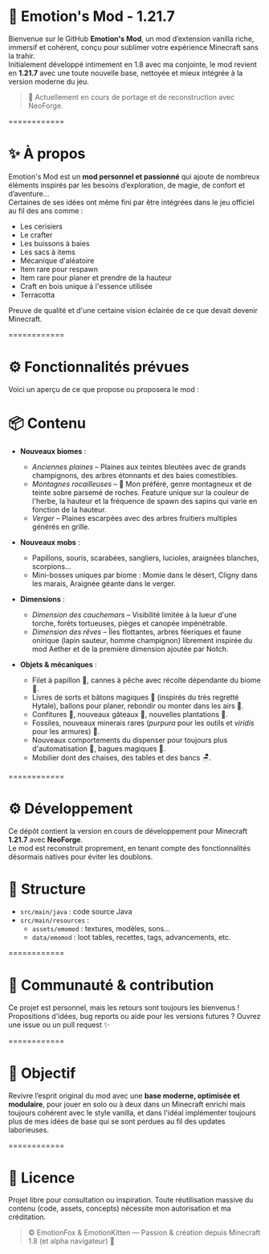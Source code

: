 
# 🧊 Emotion's Mod - 1.21.7

Bienvenue sur le GitHub **Emotion's Mod**, un mod d’extension vanilla riche, immersif et cohérent, conçu pour sublimer votre expérience Minecraft sans la trahir.  
Initialement développé intimement en 1.8 avec ma conjointe, le mod revient en **1.21.7** avec une toute nouvelle base, nettoyée et mieux intégrée à la version moderne du jeu.

> 🔧 Actuellement en cours de portage et de reconstruction avec NeoForge.

============

# ✨ À propos

Emotion's Mod est un **mod personnel et passionné** qui ajoute de nombreux éléments inspirés par les besoins d’exploration, de magie, de confort et d’aventure...  
Certaines de ses idées ont même fini par être intégrées dans le jeu officiel au fil des ans comme :

  - Les cerisiers
  - Le crafter
  - Les buissons à baies
  - Les sacs à items
  - Mécanique d'aléatoire
  - Item rare pour respawn
  - Item rare pour planer et prendre de la hauteur
  - Craft en bois unique à l'essence utilisée
  - Terracotta

Preuve de qualité et d'une certaine vision éclairée de ce que devait devenir Minecraft.

============

# ⚙️ Fonctionnalités prévues

Voici un aperçu de ce que propose ou proposera le mod :

# 📦 Contenu

- **Nouveaux biomes** :
  - *Anciennes plaines* – Plaines aux teintes bleutées avec de grands champignons, des arbres étonnants et des baies comestibles.
  - *Montagnes rocailleuses* – 🌟 Mon préféré, genre montagneux et de teinte sobre parsemé de roches. Feature unique sur la couleur de l'herbe, la hauteur et la fréquence de spawn des sapins qui varie en fonction de la hauteur.
  - *Verger* – Plaines escarpées avec des arbres fruitiers multiples générés en grille.

- **Nouveaux mobs** :
  - Papillons, souris, scarabées, sangliers, lucioles, araignées blanches, scorpions...
  - Mini-bosses uniques par biome : Momie dans le désert, Cligny dans les marais, Araignée géante dans le verger.

- **Dimensions** :
  - *Dimension des cauchemars* – Visibilité limitée à la lueur d'une torche, forêts tortueuses, pièges et canopée impénétrable.
  - *Dimension des rêves* – Îles flottantes, arbres féeriques et faune onirique (lapin sauteur, homme champignon) librement inspirée du mod Aether et de la première dimension ajoutée par Notch.

- **Objets & mécaniques** :
  - Filet à papillon 🦋, cannes à pêche avec récolte dépendante du biome 🎣.
  - Livres de sorts et bâtons magiques 📖 (inspirés du très regretté Hytale), ballons pour planer, rebondir ou monter dans les airs 🎈.
  - Confitures 🍊, nouveaux gâteaux 🍰, nouvelles plantations 🍅.
  - Fossiles, nouveaux minerais rares (*purpura* pour les outils et *viridis* pour les armures) 💎.
  - Nouveaux comportements du dispenser pour toujours plus d'automatisation 🔴, bagues magiques 💍.
  - Mobilier dont des chaises, des tables et des bancs 🪑.

============

# ⚙️ Développement

Ce dépôt contient la version en cours de développement pour Minecraft **1.21.7** avec **NeoForge**.  
Le mod est reconstruit proprement, en tenant compte des fonctionnalités désormais natives pour éviter les doublons.

# 📁 Structure

- `src/main/java` : code source Java
- `src/main/resources` :
  - `assets/emomod` : textures, modèles, sons...
  - `data/emomod` : loot tables, recettes, tags, advancements, etc.

============

# 💬 Communauté & contribution

Ce projet est personnel, mais les retours sont toujours les bienvenus !  
Propositions d'idées, bug reports ou aide pour les versions futures ? Ouvrez une issue ou un pull request ✨

============

# 📌 Objectif

Revivre l’esprit original du mod avec une **base moderne, optimisée et modulaire**, pour jouer en solo ou à deux dans un Minecraft enrichi mais toujours cohérent avec le style vanilla, et dans l'idéal implémenter toujours plus de mes idées de base qui se sont perdues au fil des updates laborieuses.

============

# 📜 Licence

Projet libre pour consultation ou inspiration. Toute réutilisation massive du contenu (code, assets, concepts) nécessite mon autorisation et ma créditation.

> © EmotionFox & EmotionKitten — Passion & création depuis Minecraft 1.8 (et alpha navigateur) 💖